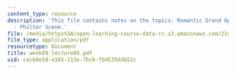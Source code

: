 ```yaml
---
content_type: resource
description: 'This file contains notes on the topics: Romantic Grand Opera, Prelude
  - Philter Scene.'
file: /media/https%3A/open-learning-course-data-rc.s3.amazonaws.com/21m-011-introduction-to-western-music-spring-2006/cacb8e58a101113e7bc6fbd535ddb52c_week09_lecture08.pdf
file_type: application/pdf
resourcetype: Document
title: week09_lecture08.pdf
uid: cacb8e58-a101-113e-7bc6-fbd535ddb52c
---
```

